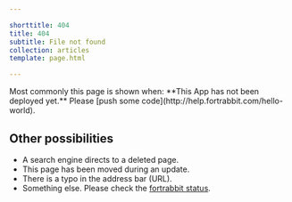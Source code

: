 ```yaml
---

shorttitle: 404
title: 404
subtitle: File not found
collection: articles
template: page.html

---
```


<p class="type-l">Most commonly this page is shown when: **This App has not been deployed yet.** Please [push some code](http://help.fortrabbit.com/hello-world).</p>

## Other possibilities

* A search engine directs to a deleted page.
* This page has been moved during an update.
* There is a typo in the address bar (URL).
* Something else. Please check the [fortrabbit status](https://status.fortrabbit.com).

